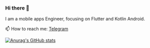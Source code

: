 ### Hi there 👋

I am a mobile apps Engineer, focusing on Flutter and Kotlin Android.

📫 How to reach me: [Telegram](t.me/hayinukman)


[![Anurag's GitHub stats](https://github-readme-stats.vercel.app/api?username=ha-yi)](https://github.com/anuraghazra/github-readme-stats)

<!--
**ha-yi/ha-yi** is a ✨ _special_ ✨ repository because its `README.md` (this file) appears on your GitHub profile.

Here are some ideas to get you started:

- 🔭 I’m currently working on ...
- 🌱 I’m currently learning ...
- 👯 I’m looking to collaborate on ...
- 🤔 I’m looking for help with ...
- 💬 Ask me about ...
- 📫 How to reach me: ...
- 😄 Pronouns: ...
- ⚡ Fun fact: ...
-->
